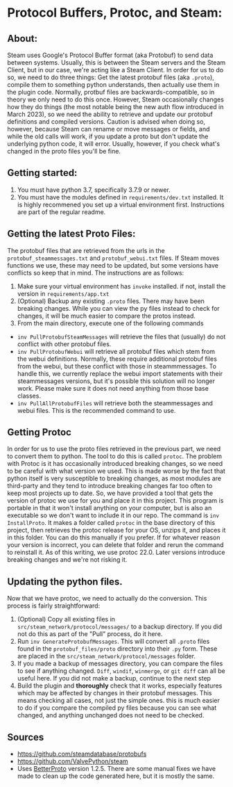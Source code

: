 # Protocol Buffers, Protoc, and Steam:

## About:
Steam uses Google's Protocol Buffer format (aka Protobuf) to send data between systems. Usually, this is between the Steam servers and the Steam Client, but in our case, we're acting like a Steam Client. In order for us to do so, we need to do three things: Get the latest protobuf files (aka `.proto`), compile them to something python understands, then actually use them in the plugin code. Normally, protbuf files are backwards-compatible, so in theory we only need to do this once. However, Steam occasionally changes how they do things (the most notable being the new auth flow introduced in March 2023), so we need the ability to retrieve and update our protobuf definitions and compiled versions. Caution is advised when doing so, however, because Steam can rename or move messages or fields, and while the old calls will work, if you update a proto but don't update the underlying python code, it will error. Usually, however, if you check what's changed in the proto files you'll be fine. 

## Getting started:
1. You must have python 3.7, specifically 3.7.9 or newer. 
2. You must have the modules defined in `requirements/dev.txt` installed. It is highly recommened you set up a virtual environment first. Instructions are part of the regular readme. 

## Getting the latest Proto Files:
The protobuf files that are retrieved from the urls in the `protobuf_steammessages.txt` and `protobuf_webui.txt` files. If Steam moves functions we use, these may need to be updated, but some versions have conflicts so keep that in mind. The instructions are as follows:
1. Make sure your virtual environment has `invoke` installed. if not, install the version in `requirements/app.txt`
2. (Optional) Backup any existing `.proto` files. There may have been breaking changes. While you can view the py files instead to check for changes, it will be much easier to compare the protos instead. 
3. From the main directory, execute one of the following commands
  - `inv PullProtobufSteamMessages` will retrieve the files that (usually) do not conflict with other protobuf files.
  - `inv PullProtobufWebui` will retrieve all protobuf files which stem from the webui definitions. Normally, these require additional protobuf files from the webui, but these conflict with those in steammmessages. To handle this, we currently replace the webui import statements with their steammessages versions, but it's possible this solution will no longer work. Please make sure it does not need anything from those base classes. 
  - `inv PullAllProtobufFiles` will retrieve both the steammessages and webui files. This is the recommended command to use.

## Getting Protoc
In order for us to use the proto files retrieved in the previous part, we need to convert them to python. The tool to do this is called `protoc`. The problem with Protoc is it has occasionally introduced breaking changes, so we need to be careful with what version we used. This is made worse by the fact that python itself is very susceptible to breaking changes, as most modules are third-party and they tend to introduce breaking changes far too often to keep most projects up to date. So, we have provided a tool that gets the version of protoc we use for you and place it in this project. This program is portable in that it won't install anything on your computer, but is also an executable so we don't want to include it in our repo. 
The command is `inv InstallProto`. It makes a folder called `protoc` in the base directory of this project, then retrieves the protoc release for your OS, unzips it, and places it in this folder. You can do this manually if you prefer. If for whatever reason your version is incorrect, you can delete that folder and rerun the command to reinstall it. As of this writing, we use protoc 22.0. Later versions introduce breaking changes and we're not risking it.

## Updating the python files.
Now that we have protoc, we need to actually do the conversion. This process is fairly straightforward:
1. (Optional) Copy all existing files in `src/steam_network/protocol/messages/` to a backup directory. If you did not do this as part of the "Pull" process, do it here. 
2. Run `inv GenerateProtobufMessages`. This will convert all `.proto` files found in the `protobuf_files/proto` directory into their `.py` form. These are placed in the `src/steam_network/protocol/messages` folder.
1. If you made a backup of messages directory, you can compare the files to see if anything changed. `Diff`, `windif`, `winmerge`, or `git diff` can all be useful here. If you did not make a backup, continue to the next step
1. Build the plugin and **thoroughly** check that it works, especially features which may be affected by changes in their protobuf messages. This means checking all cases, not just the simple ones. this is much easier to do if you compare the compiled py files because you can see what changed, and anything unchanged does not need to be checked. 

## Sources

* <https://github.com/steamdatabase/protobufs>
* <https://github.com/ValvePython/steam>
* Uses [BetterProto](https://pypi.org/project/betterproto/) version 1.2.5. There are some manual fixes we have made to clean up the code generated here, but it is mostly the same. 